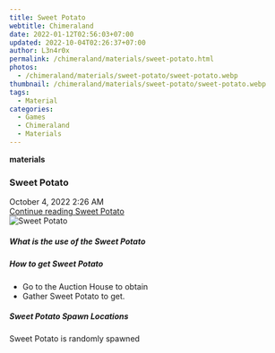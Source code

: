 ```yaml
---
title: Sweet Potato
webtitle: Chimeraland
date: 2022-01-12T02:56:03+07:00
updated: 2022-10-04T02:26:37+07:00
author: L3n4r0x
permalink: /chimeraland/materials/sweet-potato.html
photos:
  - /chimeraland/materials/sweet-potato/sweet-potato.webp
thumbnail: /chimeraland/materials/sweet-potato/sweet-potato.webp
tags:
  - Material
categories:
  - Games
  - Chimeraland
  - Materials
---
```


<section id="bootstrap-wrapper">
  <link
    rel="stylesheet"
    href="https://cdn.statically.io/gh/dimaslanjaka/Web-Manajemen/40ac3225/css/bootstrap-4.5-wrapper.css"
  />
  <div
    class="row g-0 border rounded overflow-hidden flex-md-row mb-4 shadow-sm position-relative"
  >
    <div class="col p-4 d-flex flex-column position-static">
      <strong class="d-inline-block mb-2 text-success">materials</strong>
      <h3 class="mb-0">Sweet Potato</h3>
      <div class="mb-1 text-muted">October 4, 2022 2:26 AM</div>
      <a href="#" class="stretched-link d-none"
        >Continue reading Sweet Potato</a
      >
    </div>
    <div class="col-auto d-none d-lg-block">
      <img
        src="/chimeraland/materials/sweet-potato/sweet-potato.webp"
        alt="Sweet Potato"
      />
    </div>
  </div>
  <div class="row">
    <div class="col-lg-6 col-12 mb-2">
      <div class="card">
        <div class="card-body">
          <h5 class="card-title">What is the use of the Sweet Potato</h5>
          <div class="card-text"><ul></ul></div>
        </div>
      </div>
    </div>
    <div class="col-lg-6 col-12 mb-2">
      <div class="card">
        <div class="card-body">
          <h5 class="card-title">How to get Sweet Potato</h5>
          <div class="card-text">
            <ul>
              <li>Go to the Auction House to obtain</li>
              <li>Gather Sweet Potato to get.</li>
            </ul>
          </div>
        </div>
      </div>
    </div>
    <div class="col-12 mb-2">
      <h5>Sweet Potato Spawn Locations</h5>
      <p>Sweet Potato is randomly spawned</p>
    </div>
  </div>
</section>